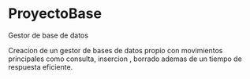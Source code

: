 # ProyectoBase
Gestor de base de datos 

Creacion de un gestor de bases de datos propio con movimientos principales como consulta, insercion , borrado ademas de un tiempo de respuesta eficiente.
